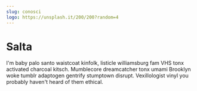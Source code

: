 ```yaml
---
slug: conosci
logo: https://unsplash.it/200/200?random=4
---
```


# Salta

I'm baby palo santo waistcoat kinfolk, listicle williamsburg fam VHS tonx activated charcoal kitsch. Mumblecore dreamcatcher tonx umami Brooklyn woke tumblr adaptogen gentrify stumptown disrupt. Vexillologist vinyl you probably haven't heard of them ethical.